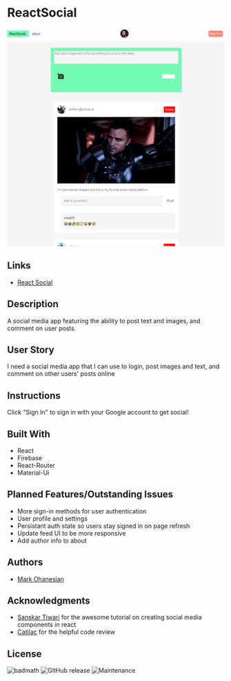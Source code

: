 # ReactSocial
![ReactSocial preview image](/public/react-social-preview.png)

## Links
* [React Social](https://social-media-app-mso.web.app/)

## Description
A social media app featuring the ability to post text and images, and comment on user posts

## User Story
I need a social media app that I can use to login, post images and text, and comment on other users' posts online 

## Instructions
Click "Sign In" to sign in with your Google account to get social!

## Built With
* React
* Firebase
* React-Router
* Material-Ui

## Planned Features/Outstanding Issues
* More sign-in methods for user authentication 
* User profile and settings 
* Persistant auth state so users stay signed in on page refresh
* Update feed UI to be more responsive
* Add author info to about

## Authors
* [Mark Ohanesian](https://github.com/markohanesian) 

## Acknowledgments
* [Sanskar Tiwari](https://www.youtube.com/channel/UCsPdgUIoOBTBI1UmulW1pdw) for the awesome tutorial on creating social media components in react
* [Catilac](https://gist.github.com/catilac) for the helpful code review

## License
![badmath](https://img.shields.io/github/languages/top/nielsenjared/badmath)
![GitHub release](https://img.shields.io/github/v/release/markohanesian/social-media-app)
![Maintenance](https://img.shields.io/badge/Maintained%3F-yes-green.svg)
